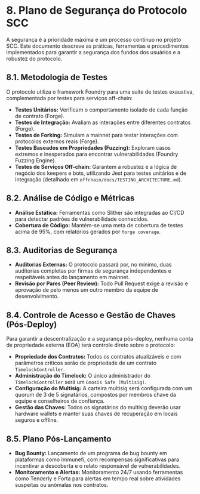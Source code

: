 # 8. Plano de Segurança do Protocolo SCC

A segurança é a prioridade máxima e um processo contínuo no projeto SCC. Este documento descreve as práticas, ferramentas e procedimentos implementados para garantir a segurança dos fundos dos usuários e a robustez do protocolo.

## 8.1. Metodologia de Testes

O protocolo utiliza o framework Foundry para uma suíte de testes exaustiva, complementada por testes para serviços off-chain:

*   **Testes Unitários:** Verificam o comportamento isolado de cada função de contrato (Forge).
*   **Testes de Integração:** Avaliam as interações entre diferentes contratos (Forge).
*   **Testes de Forking:** Simulam a mainnet para testar interações com protocolos externos reais (Forge).
*   **Testes Baseados em Propriedades (Fuzzing):** Exploram casos extremos e inesperados para encontrar vulnerabilidades (Foundry Fuzzing Engine).
*   **Testes de Serviços Off-chain:** Garantem a robustez e a lógica de negócio dos keepers e bots, utilizando Jest para testes unitários e de integração (detalhado em `offchain/docs/TESTING_ARCHITECTURE.md`).

## 8.2. Análise de Código e Métricas

*   **Análise Estática:** Ferramentas como Slither são integradas ao CI/CD para detectar padrões de vulnerabilidade conhecidos.
*   **Cobertura de Código:** Mantém-se uma meta de cobertura de testes acima de 95%, com relatórios gerados por `forge coverage`.

## 8.3. Auditorias de Segurança

*   **Auditorias Externas:** O protocolo passará por, no mínimo, duas auditorias completas por firmas de segurança independentes e respeitáveis antes do lançamento em mainnet.
*   **Revisão por Pares (Peer Review):** Todo Pull Request exige a revisão e aprovação de pelo menos um outro membro da equipe de desenvolvimento.

## 8.4. Controle de Acesso e Gestão de Chaves (Pós-Deploy)

Para garantir a descentralização e a segurança pós-deploy, nenhuma conta de propriedade externa (EOA) terá controle direto sobre o protocolo:

*   **Propriedade dos Contratos:** Todos os contratos atualizáveis e com parâmetros críticos serão de propriedade de um contrato `TimelockController`.
*   **Administração do Timelock:** O único administrador do `TimelockController` será um `Gnosis Safe (Multisig)`.
*   **Configuração do Multisig:** A carteira multisig será configurada com um quorum de 3 de 5 signatários, compostos por membros chave da equipe e conselheiros de confiança.
*   **Gestão das Chaves:** Todos os signatários do multisig deverão usar hardware wallets e manter suas chaves de recuperação em locais seguros e offline.

## 8.5. Plano Pós-Lançamento

*   **Bug Bounty:** Lançamento de um programa de bug bounty em plataformas como Immunefi, com recompensas significativas para incentivar a descoberta e o relato responsável de vulnerabilidades.
*   **Monitoramento e Alertas:** Monitoramento 24/7 usando ferramentas como Tenderly e Forta para alertas em tempo real sobre atividades suspeitas ou anômalas nos contratos.
